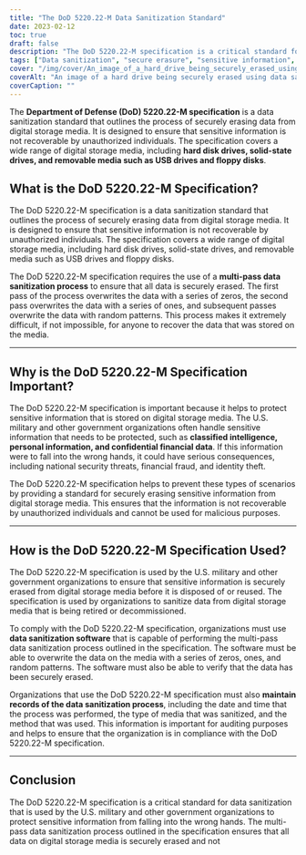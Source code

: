 ```yaml
---
title: "The DoD 5220.22-M Data Sanitization Standard"
date: 2023-02-12
toc: true
draft: false
description: "The DoD 5220.22-M specification is a critical standard for securely erasing sensitive information from digital storage media, widely used by the U.S. military and government organizations."
tags: ["Data sanitization", "secure erasure", "sensitive information", "data security", "digital storage media", "DoD 5220.22-M", "data protection", "data privacy", "information security", "data disposal", "data breach prevention", "data sanitization software", "digital security", "data destruction", "data management", "secure data erasure", "data recovery prevention", "cybersecurity", "data wiping", "information management", "secure disposal", "data destruction methods", "data sanitization process", "data overwrite", "data verification", "data sanitization standards", "data disposal best practices", "secure data disposal", "secure reuse", "data sanitization compliance", "secure data management"]
cover: "/img/cover/An_image_of_a_hard_drive_being_securely_erased_using_data.png"
coverAlt: "An image of a hard drive being securely erased using data sanitization software, with a padlock or a shield symbolizing security in the foreground"
coverCaption: ""
---
```


The **Department of Defense (DoD) 5220.22-M specification** is a data sanitization standard that outlines the process of securely erasing data from digital storage media. It is designed to ensure that sensitive information is not recoverable by unauthorized individuals. The specification covers a wide range of digital storage media, including **hard disk drives, solid-state drives, and removable media such as USB drives and floppy disks**.

## What is the DoD 5220.22-M Specification?

The DoD 5220.22-M specification is a data sanitization standard that outlines the process of securely erasing data from digital storage media. It is designed to ensure that sensitive information is not recoverable by unauthorized individuals. The specification covers a wide range of digital storage media, including hard disk drives, solid-state drives, and removable media such as USB drives and floppy disks.

The DoD 5220.22-M specification requires the use of a **multi-pass data sanitization process** to ensure that all data is securely erased. The first pass of the process overwrites the data with a series of zeros, the second pass overwrites the data with a series of ones, and subsequent passes overwrite the data with random patterns. This process makes it extremely difficult, if not impossible, for anyone to recover the data that was stored on the media.

______

## Why is the DoD 5220.22-M Specification Important?

The DoD 5220.22-M specification is important because it helps to protect sensitive information that is stored on digital storage media. The U.S. military and other government organizations often handle sensitive information that needs to be protected, such as **classified intelligence, personal information, and confidential financial data**. If this information were to fall into the wrong hands, it could have serious consequences, including national security threats, financial fraud, and identity theft.

The DoD 5220.22-M specification helps to prevent these types of scenarios by providing a standard for securely erasing sensitive information from digital storage media. This ensures that the information is not recoverable by unauthorized individuals and cannot be used for malicious purposes.

______

## How is the DoD 5220.22-M Specification Used?

The DoD 5220.22-M specification is used by the U.S. military and other government organizations to ensure that sensitive information is securely erased from digital storage media before it is disposed of or reused. The specification is used by organizations to sanitize data from digital storage media that is being retired or decommissioned.

To comply with the DoD 5220.22-M specification, organizations must use **data sanitization software** that is capable of performing the multi-pass data sanitization process outlined in the specification. The software must be able to overwrite the data on the media with a series of zeros, ones, and random patterns. The software must also be able to verify that the data has been securely erased.

Organizations that use the DoD 5220.22-M specification must also **maintain records of the data sanitization process**, including the date and time that the process was performed, the type of media that was sanitized, and the method that was used. This information is important for auditing purposes and helps to ensure that the organization is in compliance with the DoD 5220.22-M specification.

______

## Conclusion

The DoD 5220.22-M specification is a critical standard for data sanitization that is used by the U.S. military and other government organizations to protect sensitive information from falling into the wrong hands. The multi-pass data sanitization process outlined in the specification ensures that all data on digital storage media is securely erased and not
